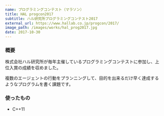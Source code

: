 ```yaml
---
name: プログラミングコンテスト（マラソン）
title: HAL progcon2017
subtitle: ハル研究所プログラミングコンテスト2017
external_url: https://www.hallab.co.jp/progcon/2017/
image_path: /images/works/hal_prog2017.jpg
date: 2017-10-30
---
```


### 概要
株式会社ハル研究所が毎年主催しているプログラミングコンテストに参加し、上位入賞の成績を収めました。

複数のエージェントの行動をプランニングして、目的を出来るだけ早く達成するようなプログラムを書く課題です。


### 使ったもの
- C++11
